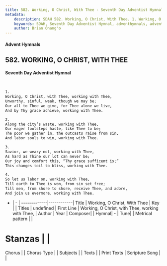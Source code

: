```yaml
---
title: 582. Working, O Christ, With Thee - Seventh Day Adventist Hymnal
metadata:
    description: SDAH 582. Working, O Christ, With Thee. 1. Working, O Christ, with Thee, working with Thee, Unworthy, sinful, weak, though we may be; Our all to Thee we give, for Thee alone we live, And by Thy grace achieve, working with Thee.
    keywords: SDAH, Seventh Day Adventist Hymnal, adventhymnals, advent hymnals, Working, O Christ, With Thee, Working, O Christ, with Thee, working with Thee, 
    author: Brian Onang'o
---
```


#### Advent Hymnals
## 582. WORKING, O CHRIST, WITH THEE
#### Seventh Day Adventist Hymnal

```txt


1.
Working, O Christ, with Thee, working with Thee,
Unworthy, sinful, weak, though we may be;
Our all to Thee we give, for Thee alone we live,
And by Thy grace achieve, working with Thee.

2.
Along the city’s waste, working with Thee,
Our eager footsteps haste, like Thee to be;
The poor we gather in, the outcasts raise from sin,
And labor souls to win, working with Thee.

3.
Savior, we weary not, working with Thee,
As hard as Thine our lot can never be;
Our joy and comfort this, “Thy grace sufficent is;”
This changes toil to bliss, working with Thee.

4.
So let us labor on, working with Thee,
Till earth to Thee is won, from sin set free;
Till men, from shore to shore, receive Thee, and adore,
And join us evermore, working with Thee.


```

- |   -  |
-------------|------------|
Title | Working, O Christ, With Thee |
Key |  |
Titles | undefined |
First Line | Working, O Christ, with Thee, working with Thee, |
Author | 
Year | 
Composer|  |
Hymnal|  - |
Tune|  |
Metrical pattern | |
# Stanzas |  |
Chorus |  |
Chorus Type |  |
Subjects |  |
Texts |  |
Print Texts | 
Scripture Song |  |
  
